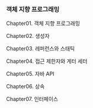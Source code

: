 <h3> 객체 지향 프로그래밍 </h3> 

Chapter01. 객체 지향 프로그래밍

Chapter02. 생성자

Chapter03. 레퍼런스와 스태틱

Chapter04. 접근 제한자와 게터 세터

Chapter05. 자바 API

Chapter06. 상속

Chapter07. 인터페이스
